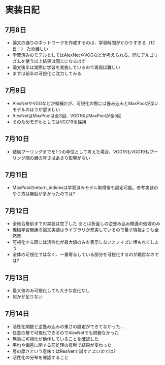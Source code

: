 # 実装日記
## 7月8日
- 論文の通りのネットワークを作成するのは、学習時間がかかりすぎる（12日！）
ため難しい
- 学習済みのモデルとしてはAlexNetやVGGなどが考えられる。同じアルゴリズムを使う以上結果は同じになるはず
- 論文後半は実際に学習を実施しているので再現は難しい
- まずは前半の可視化に注力してみる

## 7月9日
- AlexNetやVGGなどが候補だが、可視化の際には畳み込みとMaxPoolが深いモデルのほうが望ましい
- AlexNetはMaxPoolは全3回、VGG16はMaxPoolが全5回
- そのためモデルとしてはVGG19を採用

## 7月10日
- 結局プーリングまでを1つの単位として考えた場合、VGG16もVGG19もプーリング間の層の厚さはあまり影響がない

## 7月11日
- MaxPoolのreturn_indicesは学習済みモデル取得後も設定可能。参考実装のやり方は無駄が多かったのでは?

## 7月12日
- 全結合層前までの実装は完了した あとは折返しの逆畳み込み関連の処理のみ
- 機械学習関連の論文実装はライブラリが充実しているので量子情報よりも全然楽
- 可視化する際には活性化が最大値のみを表示しないとノイズに埋もれてしまう
- 全体の可視化ではなく、一番寄与している部分を可視化するのが趣旨なのでは?

## 7月13日
- 最大値のみ可視化しても大きな変化なし
- 何かが足りない

## 7月14日
- 活性化関数と逆畳み込みの重さの設定ができてなかった...
- 任意の層で可視化できるのでAlexNetでも問題なかった
- 無事に可視化が動作していることを確認した
- 平均や偏差に関する前処理の有無で結果が変わった
- 層の厚さという意味ではResNetで試すとよいのでは?　
- 活性化の分布を確認すること